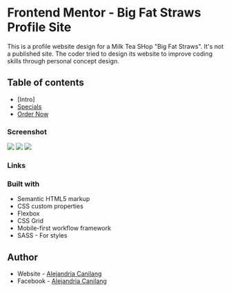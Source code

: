 # Frontend Mentor - Big Fat Straws Profile Site

This is a profile website design for a Milk Tea SHop "Big Fat Straws". It's not a published site. The coder tried to design  its website to improve coding skills through personal concept design.
## Table of contents

- [Intro]
- [Specials](#specials)
- [Order Now](#order)


### Screenshot

![](design/desktop_design.png)
![](design/mobile_design.png)
![](design/tablet_design.png)

### Links

### Built with

- Semantic HTML5 markup
- CSS custom properties
- Flexbox
- CSS Grid
- Mobile-first workflow
framework
- SASS - For styles

## Author

- Website - [Alejandria Canilang](https://www.your-site.com)
- Facebook - [Alejandria Canilang](https://www.facebook.com/alejandria.ac/)

